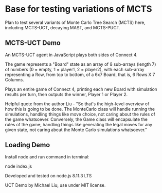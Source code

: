# Base for testing variations of MCTS 

Plan to test several variants of Monte Carlo Tree Search (MCTS) here, including MCTS-UCT, decaying MAST, and MCTS-PUCT.


## MCTS-UCT Demo

An MCTS-UCT agent in JavaScript plays both sides of Connect 4.

The game represents a "Board" state as an array of 6 sub-arrays (length 7) of numbers (0 = empty, 1 = player1, 2 = player2), with each sub-array representing a Row, from top to bottom, of a 6x7 Board, that is, 6 Rows X 7 Columns.

Plays an entire game of Connect 4, printing each new Board with simulation results per turn, then outputs the winner, Player 1 or Player 2.

Helpful quote from the author Liu - "So that's the high-level overview of how this is going to be done. The MonteCarlo class will handle running the simulations, handling things like move choice, not caring about the rules of the game whatsoever. Conversely, the Game class will encapsulate the rules of the game, handling things like generating the legal moves for any given state, not caring about the Monte Carlo simulations whatsoever."  


## Loading Demo

Install node and run command in terminal:

  node index.js

Developed and tested on node.js 8.11.3 LTS

UCT Demo by Michael Liu, use under MIT license.
